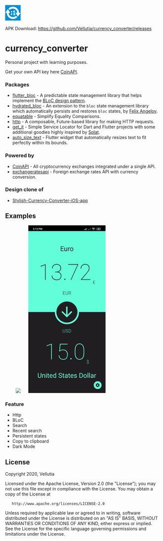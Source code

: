 <img src="images/icon.jpg" width="50">

APK Download: https://github.com/Vellutia/currency_converter/releases

# currency_converter

Personal project with learning purposes.

Get your own API key here [CoinAPI](https://www.coinapi.io/).

### Packages

- [flutter_bloc](https://pub.dev/packages/flutter_bloc) - A predictable state management library that helps implement the [BLoC design pattern](https://www.didierboelens.com/2018/08/reactive-programming---streams---bloc/).
- [hydrated_bloc](https://pub.dev/packages/hydrated_bloc) - An extension to the `bloc` state management library which automatically persists and restores `bloc` states, by [Felix Angelov](https://github.com/felangel).
- [equatable](https://pub.dev/packages/equatable) - Simplify Equality Comparisons.
- [http](https://pub.dev/packages/http) - A composable, Future-based library for making HTTP requests.
- [get_it](https://pub.dev/packages/get_it) - Simple Service Locator for Dart and Flutter projects with some additional goodies highly inspired by [Splat](https://github.com/reactiveui/splat).
- [auto_size_text](https://pub.dev/packages/auto_size_text) - Flutter widget that automatically resizes text to fit perfectly within its bounds.

### Powered by

- [CoinAPI](https://www.coinapi.io/) - All cryptocurrency exchanges integrated under a single API.
- [exchangeratesapi](https://exchangeratesapi.io/) - Foreign exchange rates API with currency conversion.

### Design clone of

- [Stylish-Currency-Converter-iOS-app](https://dribbble.com/shots/4816296-Stylish-Currency-Converter-iOS-app)

## Examples

<pre>
    <img src="gifs/early_ver.gif" width="250">   <img src="gifs/updated_ver.gif" width="250">
</pre>

### Feature

- Http
- BLoC
- Search
- Recent search
- Persistent states
- Copy to clipboard
- Dark Mode

## License

   Copyright 2020, Vellutia

   Licensed under the Apache License, Version 2.0 (the "License");
   you may not use this file except in compliance with the License.
   You may obtain a copy of the License at

       http://www.apache.org/licenses/LICENSE-2.0

   Unless required by applicable law or agreed to in writing, software
   distributed under the License is distributed on an "AS IS" BASIS,
   WITHOUT WARRANTIES OR CONDITIONS OF ANY KIND, either express or implied.
   See the License for the specific language governing permissions and
   limitations under the License.
